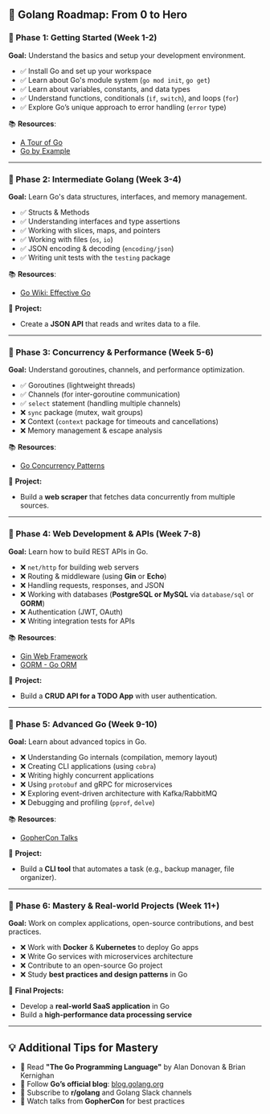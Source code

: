 ## **🚀 Golang Roadmap: From 0 to Hero**

### **📌 Phase 1: Getting Started (Week 1-2)**
**Goal:** Understand the basics and setup your development environment.

- ✅ Install Go and set up your workspace
- ✅ Learn about Go's module system (`go mod init`, `go get`)
- ✅ Learn about variables, constants, and data types
- ✅ Understand functions, conditionals (`if`, `switch`), and loops (`for`)
- ✅ Explore Go’s unique approach to error handling (`error` type)

📚 **Resources**:
- [A Tour of Go](https://tour.golang.org)
- [Go by Example](https://gobyexample.com/)

---

### **📌 Phase 2: Intermediate Golang (Week 3-4)**
**Goal:** Learn Go's data structures, interfaces, and memory management.

- ✅ Structs & Methods
- ✅ Understanding interfaces and type assertions
- ✅ Working with slices, maps, and pointers
- ✅ Working with files (`os`, `io`)
- ✅ JSON encoding & decoding (`encoding/json`)
- ✅ Writing unit tests with the `testing` package

📚 **Resources**:
- [Go Wiki: Effective Go](https://golang.org/doc/effective_go.html)

🚀 **Project:**
- Create a **JSON API** that reads and writes data to a file.

---

### **📌 Phase 3: Concurrency & Performance (Week 5-6)**
**Goal:** Understand goroutines, channels, and performance optimization.

- ✅ Goroutines (lightweight threads)
- ✅ Channels (for inter-goroutine communication)
- ✅ `select` statement (handling multiple channels)
- ❌ `sync` package (mutex, wait groups)
- ❌ Context (`context` package for timeouts and cancellations)
- ❌ Memory management & escape analysis

📚 **Resources**:
- [Go Concurrency Patterns](https://blog.golang.org/concurrency-patterns-timing-out-and)

🚀 **Project:**
- Build a **web scraper** that fetches data concurrently from multiple sources.

---

### **📌 Phase 4: Web Development & APIs (Week 7-8)**
**Goal:** Learn how to build REST APIs in Go.

- ❌ `net/http` for building web servers
- ❌ Routing & middleware (using **Gin** or **Echo**)
- ❌ Handling requests, responses, and JSON
- ❌ Working with databases (**PostgreSQL or MySQL** via `database/sql` or **GORM**)
- ❌ Authentication (JWT, OAuth)
- ❌ Writing integration tests for APIs

📚 **Resources**:
- [Gin Web Framework](https://github.com/gin-gonic/gin)
- [GORM - Go ORM](https://gorm.io/)

🚀 **Project:**
- Build a **CRUD API for a TODO App** with user authentication.

---

### **📌 Phase 5: Advanced Go (Week 9-10)**
**Goal:** Learn about advanced topics in Go.

- ❌ Understanding Go internals (compilation, memory layout)
- ❌ Creating CLI applications (using `cobra`)
- ❌ Writing highly concurrent applications
- ❌ Using `protobuf` and gRPC for microservices
- ❌ Exploring event-driven architecture with Kafka/RabbitMQ
- ❌ Debugging and profiling (`pprof`, `delve`)

📚 **Resources**:
- [GopherCon Talks](https://www.youtube.com/c/GopherCon)

🚀 **Project:**
- Build a **CLI tool** that automates a task (e.g., backup manager, file organizer).

---

### **📌 Phase 6: Mastery & Real-world Projects (Week 11+)**
**Goal:** Work on complex applications, open-source contributions, and best practices.

- ❌ Work with **Docker** & **Kubernetes** to deploy Go apps
- ❌ Write Go services with microservices architecture
- ❌ Contribute to an open-source Go project
- ❌ Study **best practices and design patterns** in Go

🚀 **Final Projects:**
- Develop a **real-world SaaS application** in Go
- Build a **high-performance data processing service**

---

## **💡 Additional Tips for Mastery**
- 📌 Read **"The Go Programming Language"** by Alan Donovan & Brian Kernighan
- 📌 Follow **Go’s official blog**: [blog.golang.org](https://blog.golang.org)
- 📌 Subscribe to **r/golang** and Golang Slack channels
- 📌 Watch talks from **GopherCon** for best practices
